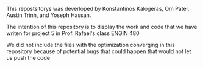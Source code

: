 This repostsitorys was deverloped by Konstantinos Kalogeras, Om Patel, Austin Trinh, and Yoseph Hassan.

The intention of this repository is to display the work and code that we have writen for project 5 in Prof. Rafael's class ENGIN 480

We did not include the files with the optimization converging in this repository because of potential bugs that could happen that would not let us push the code